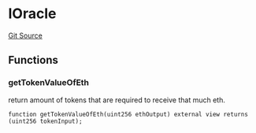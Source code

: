 # IOracle
[Git Source](https://github.com/tinotendajoe01/Solidity-Blochain/blob/cf463adb86eb681dea89cb8178867ce0ef041f33/src/interfaces/IOracle.sol)


## Functions
### getTokenValueOfEth

return amount of tokens that are required to receive that much eth.


```solidity
function getTokenValueOfEth(uint256 ethOutput) external view returns (uint256 tokenInput);
```

